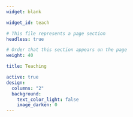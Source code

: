 ```yaml
---
widget: blank

widget_id: teach

# This file represents a page section
headless: true

# Order that this section appears on the page
weight: 40

title: Teaching

active: true
design:
  columns: "2"
  background:
    text_color_light: false
    image_darken: 0
---
```


